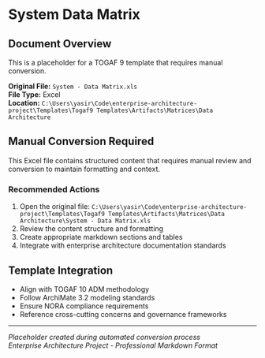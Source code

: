 # System Data Matrix

## Document Overview
This is a placeholder for a TOGAF 9 template that requires manual conversion.

**Original File:** `System - Data Matrix.xls`  
**File Type:** Excel  
**Location:** `C:\Users\yasir\Code\enterprise-architecture-project\Templates\Togaf9 Templates\Artifacts\Matrices\Data Architecture`

## Manual Conversion Required
This Excel file contains structured content that requires manual review and conversion to maintain formatting and context.

### Recommended Actions
1. Open the original file: `C:\Users\yasir\Code\enterprise-architecture-project\Templates\Togaf9 Templates\Artifacts\Matrices\Data Architecture\System - Data Matrix.xls`
2. Review the content structure and formatting
3. Create appropriate markdown sections and tables
4. Integrate with enterprise architecture documentation standards

## Template Integration
- Align with TOGAF 10 ADM methodology
- Follow ArchiMate 3.2 modeling standards  
- Ensure NORA compliance requirements
- Reference cross-cutting concerns and governance frameworks

---
*Placeholder created during automated conversion process*  
*Enterprise Architecture Project - Professional Markdown Format*
